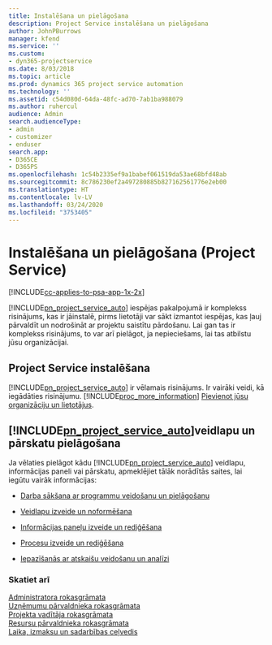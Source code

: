 ```yaml
---
title: Instalēšana un pielāgošana
description: Project Service instalēšana un pielāgošana
author: JohnPBurrows
manager: kfend
ms.service: ''
ms.custom:
- dyn365-projectservice
ms.date: 8/03/2018
ms.topic: article
ms.prod: dynamics 365 project service automation
ms.technology: ''
ms.assetid: c54d080d-64da-48fc-ad70-7ab1ba988079
ms.author: ruhercul
audience: Admin
search.audienceType:
- admin
- customizer
- enduser
search.app:
- D365CE
- D365PS
ms.openlocfilehash: 1c54b2335ef9a1babef061519da53ae68bfd48ab
ms.sourcegitcommit: 8c786230ef2a497280885b827162561776e2eb00
ms.translationtype: HT
ms.contentlocale: lv-LV
ms.lasthandoff: 03/24/2020
ms.locfileid: "3753405"
---
```

# <a name="install-and-customize-project-service"></a>Instalēšana un pielāgošana (Project Service)

[!INCLUDE[cc-applies-to-psa-app-1x-2x](../includes/cc-applies-to-psa-app-1x-2x.md)]

[!INCLUDE[pn_project_service_auto](../includes/pn-project-service-auto.md)] iespējas pakalpojumā ir komplekss risinājums, kas ir jāinstalē, pirms lietotāji var sākt izmantot iespējas, kas ļauj pārvaldīt un nodrošināt ar projektu saistītu pārdošanu. Lai gan tas ir komplekss risinājums, to var arī pielāgot, ja nepieciešams, lai tas atbilstu jūsu organizācijai.  
<!-- TODO: I expect to find the information on how to get and install this here. Please find that and add it here. Same for Project Service.--> 
  
## <a name="install-project-service"></a>Project Service instalēšana  
 [!INCLUDE[pn_project_service_auto](../includes/pn-project-service-auto.md)] ir vēlamais risinājums. Ir vairāki veidi, kā iegādāties risinājumu. [!INCLUDE[proc_more_information](../includes/proc-more-information.md)] [Pievienot jūsu organizāciju un lietotājus](../admin/onboard-your-organization-and-users-to-dynamics-365-online.md).  
  
## <a name="customize-pn_project_service_auto-forms-and-reports"></a>[!INCLUDE[pn_project_service_auto](../includes/pn-project-service-auto.md)]veidlapu un pārskatu pielāgošana  
 Ja vēlaties pielāgot kādu [!INCLUDE[pn_project_service_auto](../includes/pn-project-service-auto.md)] veidlapu, informācijas paneli vai pārskatu, apmeklējiet tālāk norādītās saites, lai iegūtu vairāk informācijas:  
  
- [Darba sākšana ar programmu veidošanu un pielāgošanu](../customize/getting-started-customization.md)  
  
- [Veidlapu izveide un noformēšana](../customize/create-design-forms.md)  
  
- [Informācijas paneļu izveide un rediģēšana](../customize/create-edit-dashboards.md)  
  
- [Procesu izveide un rediģēšana](../customize/guide-staff-through-common-tasks-processes.md)  
  
- [Iepazīšanās ar atskaišu veidošanu un analīzi](../analytics/reporting-analytics-with-dynamics-365.md)  
  
### <a name="see-also"></a>Skatiet arī  
 [Administratora rokasgrāmata](../project-service/admin-guide.md)   
 [Uzņēmumu pārvaldnieka rokasgrāmata](../project-service/account-manager-guide.md)   
 [Projekta vadītāja rokasgrāmata](../project-service/project-manager-guide.md)   
 [Resursu pārvaldnieka rokasgrāmata](../project-service/resource-manager-guide.md)   
 [Laika, izmaksu un sadarbības ceļvedis](../project-service/time-expense-collaboration-guide.md)
